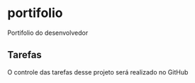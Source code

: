 # portifolio
Portifolio do desenvolvedor


## Tarefas

O controle das tarefas desse projeto será realizado no GitHub